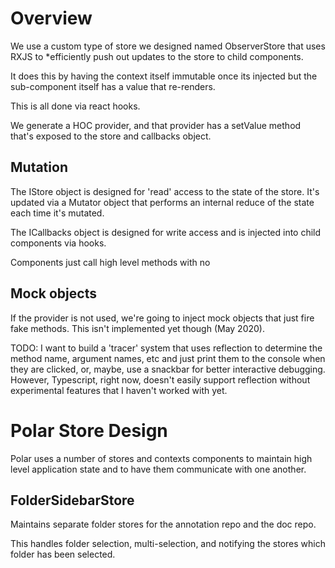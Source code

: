# Overview

We use a custom type of store we designed named ObserverStore that uses RXJS
to *efficiently push out updates to the store to child components.

It does this by having the context itself immutable once its injected but the 
sub-component itself has a value that re-renders.  

This is all done via react hooks.

We generate a HOC provider, and that provider has a setValue method that's 
exposed to the store and callbacks object.

## Mutation

The IStore object is designed for 'read' access to the state of the store. It's 
updated via a Mutator object that performs an internal reduce of the state each
time it's mutated.

The ICallbacks object is designed for write access and is injected into child
components via hooks.

Components just call high level methods with no 

## Mock objects

If the provider is not used, we're going to inject mock objects that just fire
fake methods. This isn't implemented yet though (May 2020).

TODO: I want to build a 'tracer' system that uses reflection to determine the 
method name, argument names, etc and just print them to the console when they 
are clicked, or, maybe, use a snackbar for better interactive debugging.  
However, Typescript, right now, doesn't easily support reflection without 
experimental features that I haven't worked with yet.

# Polar Store Design

Polar uses a number of stores and contexts components to maintain high level 
application state and to have them communicate with one another.

## FolderSidebarStore

Maintains separate folder stores for the annotation repo and the doc repo. 

This handles folder selection, multi-selection, and notifying the stores which 
folder has been selected. 
